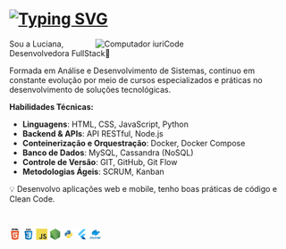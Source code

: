 <h1> <a href="https://git.io/typing-svg"><img src="https://readme-typing-svg.demolab.com?font=Fira+Code&pause=1000&color=D73CCEBD&random=false&width=435&lines=Ol%C3%A1%2C+pessoal+da+Tech+!+%3D)" alt="Typing SVG" /></a> </h1>
<img src="https://raw.githubusercontent.com/MicaelliMedeiros/micaellimedeiros/master/image/computer-illustration.png" min-width="3500px" max-width="350px" width="350px" align="right" alt="Computador iuriCode">  
<p>
Sou a Luciana, Desenvolvedora FullStack👋

Formada em Análise e Desenvolvimento de Sistemas, continuo em constante evolução por meio de cursos especializados e práticas no desenvolvimento de soluções tecnológicas.

**Habilidades Técnicas:**

- **Linguagens**: HTML, CSS, JavaScript, Python
- **Backend & APIs**: API RESTful, Node.js
- **Conteinerização e Orquestração**: Docker, Docker Compose
- **Banco de Dados**: MySQL, Cassandra (NoSQL)
- **Controle de Versão**: GIT, GitHub, Git Flow
- **Metodologias Ágeis**: SCRUM, Kanban

💡 Desenvolvo aplicações web e mobile, tenho boas práticas de código e Clean Code.


<br>

<code><img height="20" src="https://raw.githubusercontent.com/github/explore/80688e429a7d4ef2fca1e82350fe8e3517d3494d/topics/html/html.png"></code>
<code><img height="20" src="https://raw.githubusercontent.com/github/explore/80688e429a7d4ef2fca1e82350fe8e3517d3494d/topics/css/css.png"></code>
<code><img height="20" src="https://raw.githubusercontent.com/github/explore/80688e429a7d4ef2fca1e82350fe8e3517d3494d/topics/javascript/javascript.png"></code>
<code><img height="20" src="https://raw.githubusercontent.com/github/explore/80688e429a7d4ef2fca1e82350fe8e3517d3494d/topics/nodejs/nodejs.png"></code> 
<code><img height="20" src="https://raw.githubusercontent.com/github/explore/80688e429a7d4ef2fca1e82350fe8e3517d3494d/topics/python/python.png"></code> 
<code><img height="20" src="https://raw.githubusercontent.com/github/explore/80688e429a7d4ef2fca1e82350fe8e3517d3494d/topics/flutter/flutter.png"></code>
<code><img height="20" src="https://raw.githubusercontent.com/github/explore/80688e429a7d4ef2fca1e82350fe8e3517d3494d/topics/docker/docker.png"></code>





